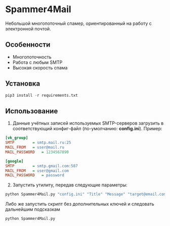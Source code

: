 # Spammer4Mail
Небольшой многопоточный спамер, ориентированный на работу с электронной почтой.

## Особенности
* Многопоточность
* Работа с любым SMTP
* Высокая скорость спама

## Установка
```python
pip3 install -r requirements.txt
```

## Использование
1. Данные учётных записей используемых SMTP-серверов загрузить в соответствующий конфиг-файл (по-умолчанию: __config.ini__). Пример:
```ini
[vk_group]
SMTP		= smtp.mail.ru:25
MAIL_FROM	= user@mail.ru
MAIL_PASSWORD	= 1234567890

[google]
SMTP		= smtp.gmail.com:587
MAIL_FROM	= user@gmail.com
MAIL_PASSWORD	= password
```

2. Запустить утилиту, передав следующие параметры:
```python
python Spammer4Mail.py "config.ini" "Title" "Message" "target@email.com"
```
Либо же запустить скрипт без дополнительных ключей и следовать дальнейшим подсказкам
```python
python Spammer4Mail.py
```
